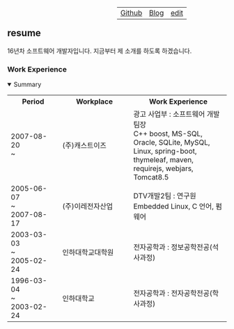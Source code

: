 <table align="right" style="text-align:center;width:50%;">
		<tr>
			<td ><a href="https://github.com/chonkk" target="_blank">Github</a></td>
			<td ><a href="https://chonkk.blog.me" target="_blank">Blog</a></td>
			<td ><a href="https://github.com/chonkk/resume/edit/main/docs/index.md" target="_blank">edit</a></td>
		</tr>
</table><br/><br/>

## resume

16년차 소프트웨어 개발자입니다.
지금부터 제 소개를 하도록 하겠습니다.

### Work Experience

<details open>
	<summary>Summary</summary>
    <p>
	<table style="width:100%;">
    <tr>
	    <th style="width:16%;text-align:center;">Period</th>
	    <th style="width:22%;text-align:center;">Workplace</th>
	    <th style="width:30%;text-align:center;">Work Experience</th>
</tr>
<tr>
      <td>2007-08-20<br/>~</td>
      <td>(주)캐스트이즈</td>
      <td>광고 사업부 : 소프트웨어 개발 팀장<br/>
	      C++ boost, MS-SQL, Oracle, SQLite, MySQL, Linux, spring-boot, thymeleaf, maven, requirejs, webjars, Tomcat8.5
	</td>
    </tr>
    <tr>
      <td>2005-06-07<br/>~<br/>2007-08-17</td>
      <td>(주)이레전자산업</td>
      <td>DTV개발2팀 : 연구원<br/>
	     Embedded Linux, C 언어, 펌웨어</td>
    </tr>
    <tr>
      <td>2003-03-03<br/>~<br/>2005-02-24</td>
      <td>인하대학교대학원</td>
      <td>전자공학과 : 정보공학전공(석사과정)</td>
    </tr>
    <tr>
      <td>1996-03-04<br/>~<br/>2003-02-24</td>
      <td>인하대학교</td>
      <td>전자공학과 : 전자공학전공(학사과정)</td>
    </tr>
	</table>
    </p>
</details>

